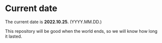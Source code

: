 # Current date

The current date is **2022.10.25.** (YYYY.MM.DD.)

This repository will be good when the world ends, so we will know how long it lasted.